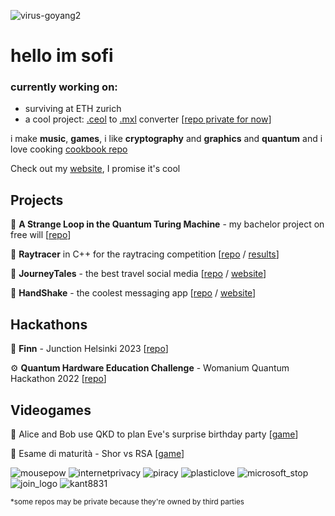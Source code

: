 ![virus-goyang2](https://github.com/cosmcif/cosmcif/assets/75504103/ea86410b-27e9-4027-ba44-792f1b6e0586) 
# hello im sofi
### currently working on: 
- surviving at ETH zurich
- a cool project: [.ceol](https://github.com/TerryCavanagh/boscaceoil) to [.mxl](https://github.com/musescore/MuseScore) converter [[repo private for now](https://github.com/cosmcif/ceoil-to-musescore)] 

i make **music**, **games**, i like **cryptography** and **graphics** and **quantum** and i love cooking [cookbook repo](https://github.com/cosmcif/cookbook)

Check out my [website](https://cosmcif.github.io/), I promise it's cool
## Projects
🌾 **A Strange Loop in the Quantum Turing Machine** - my bachelor project on free will [[repo](https://github.com/cosmcif/bachelor-project/)]

🎨 **Raytracer** in C++ for the raytracing competition [[repo](https://github.com/cosmcif/raytracer) / [results](https://www.pdf.inf.usi.ch/rendering_competition/2023/)]

🐡 **JourneyTales** - the best travel social media [[repo](https://gitlab.com/usi-si-oss/teaching/projects-showcase/sa4/team-4-pufferfish) / [website](https://pufferfish.sa4.usi.ch/)]

🤝 **HandShake** - the coolest messaging app [[repo](https://github.com/ogs-at-usi/handshake) / [website](https://handshakeapp.ch/)]

## Hackathons
🐬 **Finn** - Junction Helsinki 2023 [[repo](https://github.com/CuremateJunction/frontend)]

⚙️ **Quantum Hardware Education Challenge** - Womanium Quantum Hackathon 2022 [[repo](https://github.com/cosmcif/Quantum-Hardware-Education-Challenge---QWorld)]

## Videogames
🎂 Alice and Bob use QKD to plan Eve's surprise birthday party [[game](https://cosmcif.itch.io/qkd)]

🌿 Esame di maturità - Shor vs RSA [[game](https://github.com/cosmcif/esame-maturita)]

![mousepow](https://github.com/cosmcif/cosmcif/assets/75504103/b4b387f4-42f4-4979-8c74-7afaabea1883)
![internetprivacy](https://github.com/cosmcif/cosmcif/assets/75504103/3e54d56c-23bf-42c9-850f-d8d970444d11)
![piracy](https://github.com/cosmcif/cosmcif/assets/75504103/05909d63-5fca-4966-9b1d-11358b59fe75)
![plasticlove](https://github.com/cosmcif/cosmcif/assets/75504103/a0e3efc1-74cc-4225-9d68-49de23f18c8a)
![microsoft_stop](https://github.com/cosmcif/cosmcif/assets/75504103/7453aafc-b8cf-4278-abfb-016b4a187929)
![join_logo](https://github.com/cosmcif/cosmcif/assets/75504103/10051eb1-6967-4921-bcd4-0262eafa4146)
![kant8831](https://github.com/cosmcif/cosmcif/assets/75504103/92be678b-d457-4715-ab60-946a790cd4d1)

<sub>*some repos may be private because they're owned by third parties</sub>
